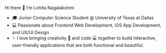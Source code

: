 Hi there 👋 I’m Lohita Nagalakshmi 
- 🎓 Junior Computer Science Student @ University of Texas at Dallas
- 💻 Passionate about Frontend Web Development, iOS App Development, and UX/UI Design
- ✨ I love bringing creativity 🎨 and code 💻 together to build interactive, user-friendly applications that are both functional and beautiful. 


